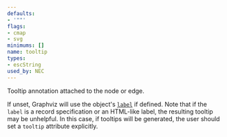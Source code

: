 ```yaml
---
defaults:
- '""'
flags:
- cmap
- svg
minimums: []
name: tooltip
types:
- escString
used_by: NEC
---
```

Tooltip annotation attached to the node or edge.
<!-- TODO: says used_by cluster too. should we mention this? -->

If unset, Graphviz will use the object's [`label`](#d:label) if defined. Note
that if the `label` is a record specification or an HTML-like label, the
resulting tooltip may be unhelpful. In this case, if tooltips will be
generated, the user should set a `tooltip` attribute explicitly.

